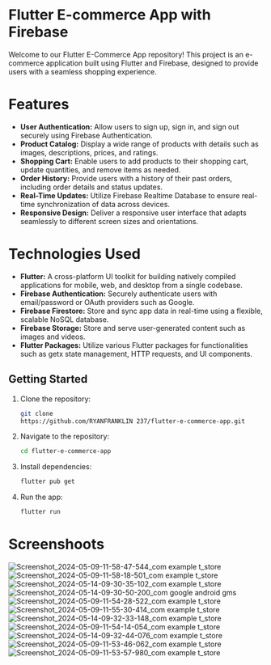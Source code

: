 # Flutter E-commerce App with Firebase 
Welcome to our Flutter E-Commerce App repository! This project is an e-commerce application built using Flutter and Firebase, designed to provide users with a seamless shopping experience.
# Features
- **User Authentication:** Allow users to sign up, sign in, and sign out securely using Firebase Authentication.
- **Product Catalog:** Display a wide range of products with details such as images, descriptions, prices, and ratings.
- **Shopping Cart:** Enable users to add products to their shopping cart, update quantities, and remove items as needed.
- **Order History:** Provide users with a history of their past orders, including order details and status updates.
- **Real-Time Updates:** Utilize Firebase Realtime Database to ensure real-time synchronization of data across devices.
- **Responsive Design:** Deliver a responsive user interface that adapts seamlessly to different screen sizes and orientations.

# Technologies Used
- **Flutter:** A cross-platform UI toolkit for building natively compiled applications for mobile, web, and desktop from a single codebase.
- **Firebase Authentication:** Securely authenticate users with email/password or OAuth providers such as Google.
- **Firebase Firestore:** Store and sync app data in real-time using a flexible, scalable NoSQL database.
- **Firebase Storage:** Store and serve user-generated content such as images and videos.
- **Flutter Packages:** Utilize various Flutter packages for functionalities such as getx state management, HTTP requests, and UI components.
## Getting Started

1. Clone the repository:
   ```bash
   git clone
   https://github.com/RYANFRANKLIN 237/flutter-e-commerce-app.git


2. Navigate to the repository:
   ```bash
   cd flutter-e-commerce-app


3. Install dependencies:
   ```bash
   flutter pub get


4. Run the app:
   ```bash
   flutter run 


# Screenshoots
![Screenshot_2024-05-09-11-58-47-544_com example t_store](https://github.com/RYANFRANKLIN237/flutter-e-commerce-app/assets/95378076/e44633d8-52b3-48bf-8425-bc637c7e4abb)
![Screenshot_2024-05-09-11-58-18-501_com example t_store](https://github.com/RYANFRANKLIN237/flutter-e-commerce-app/assets/95378076/4f957e5c-432a-406e-a014-739c5487544e)
![Screenshot_2024-05-14-09-30-35-102_com example t_store](https://github.com/RYANFRANKLIN237/flutter-e-commerce-app/assets/95378076/5ac81822-421d-4dab-8130-2d927d337d5e)
![Screenshot_2024-05-14-09-30-50-200_com google android gms](https://github.com/RYANFRANKLIN237/flutter-e-commerce-app/assets/95378076/fcd91905-ba7d-4267-819a-9644d37d54ee)
![Screenshot_2024-05-09-11-54-28-522_com example t_store](https://github.com/RYANFRANKLIN237/flutter-e-commerce-app/assets/95378076/552243c9-de2f-4c84-994d-904eb581140d)
![Screenshot_2024-05-09-11-55-30-414_com example t_store](https://github.com/RYANFRANKLIN237/flutter-e-commerce-app/assets/95378076/77aa8fa7-44ad-4661-92d3-0ef512413e19)
![Screenshot_2024-05-14-09-32-33-148_com example t_store](https://github.com/RYANFRANKLIN237/flutter-e-commerce-app/assets/95378076/ee17b0ff-6670-4a17-bde4-3eb261a617b2)
![Screenshot_2024-05-09-11-54-14-054_com example t_store](https://github.com/RYANFRANKLIN237/flutter-e-commerce-app/assets/95378076/40392248-740b-41aa-b4c6-0919f1045d0d)
![Screenshot_2024-05-14-09-32-44-076_com example t_store](https://github.com/RYANFRANKLIN237/flutter-e-commerce-app/assets/95378076/942839d4-3919-4fe1-bd9d-b867262f449c)
![Screenshot_2024-05-09-11-53-46-062_com example t_store](https://github.com/RYANFRANKLIN237/flutter-e-commerce-app/assets/95378076/3b315348-869f-46b8-8ac5-a88638bef362)
![Screenshot_2024-05-09-11-53-57-980_com example t_store](https://github.com/RYANFRANKLIN237/flutter-e-commerce-app/assets/95378076/4aa8781a-b254-4bee-8a43-a87926d5df70)













   

